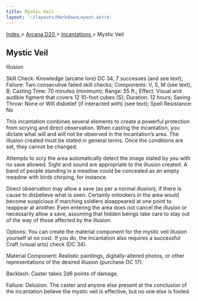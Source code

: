 ```yaml
---
title: Mystic Veil
layout: '~/layouts/MarkdownLayout.astro'
---
```


[ Index ](/) > [ Arcana D20 ](/arcana.d20.srd) > [ Incantations ](/arcana.d20.srd/incantations) > Mystic Veil

##  Mystic Veil

Illusion

Skill Check: Knowledge (arcane lore) DC 34, 7 successes (and see text);
Failure: Two consecutive failed skill checks; Components: V, S, M (see text),
B; Casting Time: 70 minutes (minimum); Range: 55 ft.; Effect: Visual and
audible figment that covers 12 10-foot cubes (S); Duration: 12 hours; Saving
Throw: None or Will disbelief (if interacted with) (see text); Spell
Resistance: No

This incantation combines several elements to create a powerful protection
from scrying and direct observation. When casting the incantation, you dictate
what will and will not be observed in the incantation’s area. The illusion
created must be stated in general terms. Once the conditions are set, they
cannot be changed.

Attempts to scry the area automatically detect the image stated by you with no
save allowed. Sight and sound are appropriate to the illusion created. A band
of people standing in a meadow could be concealed as an empty meadow with
birds chirping, for instance.

Direct observation may allow a save (as per a normal illusion), if there is
cause to disbelieve what is seen. Certainly onlookers in the area would become
suspicious if marching soldiers disappeared at one point to reappear at
another. Even entering the area does not cancel the illusion or necessarily
allow a save, assuming that hidden beings take care to stay out of the way of
those affected by the illusion.

Options: You can create the material component for the mystic veil illusion
yourself at no cost. If you do, the incantation also requires a successful
Craft (visual arts) check (DC 34).

Material Component: Realistic paintings, digitally-altered photos, or other
representations of the desired illusion (purchase DC 17).

Backlash: Caster takes 2d6 points of damage.

Failure: Delusion. The caster and anyone else present at the conclusion of the
incantation believe the mystic veil is effective, but no one else is fooled.

